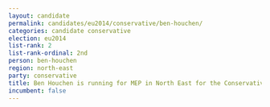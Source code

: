 ```yaml
---
layout: candidate
permalink: candidates/eu2014/conservative/ben-houchen/
categories: candidate conservative
election: eu2014
list-rank: 2
list-rank-ordinal: 2nd
person: ben-houchen
region: north-east
party: conservative
title: Ben Houchen is running for MEP in North East for the Conservative Party
incumbent: false
---
```

